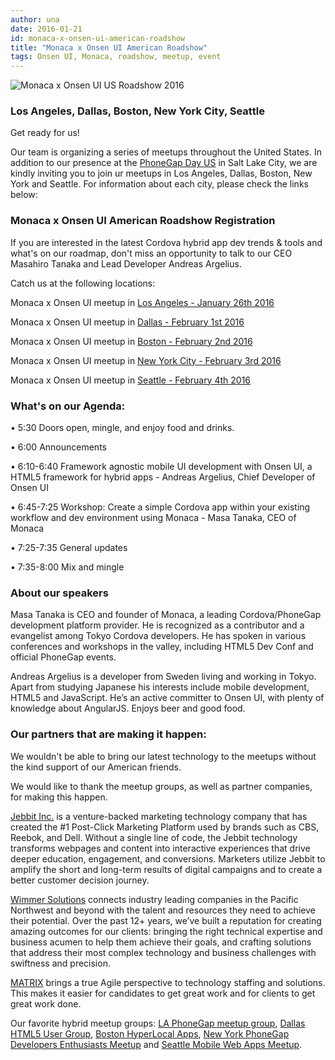 ```yaml
---
author: una
date: 2016-01-21
id: monaca-x-onsen-ui-american-roadshow
title: "Monaca x Onsen UI American Roadshow"
tags: Onsen UI, Monaca, roadshow, meetup, event
---
```


![Monaca x Onsen UI US Roadshow 2016](/blog/content/images/2016/meetup.png)

<!-- more -->

### Los Angeles, Dallas, Boston, New York City, Seattle
Get ready for us!

Our team is organizing a series of meetups throughout the United States. In addition to our presence at the [PhoneGap Day US](http://pgday.phonegap.com/us2016/) in Salt Lake City, we are kindly inviting you to join ur meetups in Los Angeles, Dallas, Boston, New York and Seattle. For information about each city, please check the links below:


### Monaca x Onsen UI American Roadshow Registration

If you are interested in the latest Cordova hybrid app dev trends & tools and what's on our roadmap, don't miss an opportunity to talk to our CEO Masahiro Tanaka and Lead Developer Andreas Argelius.

Catch us at the following locations:


Monaca x Onsen UI meetup in [Los Angeles - January 26th 2016](http://www.meetup.com/laphonegap/events/227565380/)

Monaca x Onsen UI meetup in [Dallas - February 1st 2016](http://www.meetup.com/HTML5-User-Group/events/228237648/)

Monaca x Onsen UI meetup in [Boston - February 2nd 2016](http://www.meetup.com/HyperLocal-Apps-Boston/events/228080410/)

Monaca x Onsen UI meetup in [New York City - February 3rd 2016](http://www.meetup.com/The-New-York-Phone-Gap-Devlopers-Enthusiasts-Meetup/events/227565403/)

Monaca x Onsen UI meetup in [Seattle - February 4th 2016](http://www.meetup.com/SeattleMobileWebApps/events/227564813/)


### What's on our Agenda:

• 5:30 Doors open, mingle, and enjoy food and drinks.

• 6:00 Announcements

• 6:10-6:40 Framework agnostic mobile UI development with Onsen UI, a HTML5 framework for hybrid apps - Andreas Argelius, Chief Developer of Onsen UI

• 6:45-7:25 Workshop: Create a simple Cordova app within your existing workflow and dev environment using Monaca - Masa Tanaka, CEO of Monaca

• 7:25-7:35 General updates

• 7:35-8:00 Mix and mingle


### About our speakers

Masa Tanaka is CEO and founder of Monaca, a leading Cordova/PhoneGap development platform provider. He is recognized as a contributor and a evangelist among Tokyo Cordova developers. He has spoken in various conferences and workshops in the valley, including HTML5 Dev Conf and official PhoneGap events.

Andreas Argelius is a developer from Sweden living and working in Tokyo. Apart from studying Japanese his interests include mobile development, HTML5 and JavaScript. He’s an active committer to Onsen UI, with plenty of knowledge about AngularJS. Enjoys beer and good food.

### Our partners that are making it happen:

We wouldn't be able to bring our latest technology to the meetups without the kind support of our American friends.

We would like to thank the meetup groups, as well as partner companies, for making this happen.

[Jebbit Inc.](https://www.jebbit.com/) is a venture-backed marketing technology company that has created the #1 Post-Click Marketing Platform used by brands such as CBS, Reebok, and Dell. Without a single line of code, the Jebbit technology transforms webpages and content into interactive experiences that drive deeper education, engagement, and conversions. Marketers utilize Jebbit to amplify the short and long-term results of digital campaigns and to create a better customer decision journey.

[Wimmer Solutions](http://wimmersolutions.com/) connects industry leading companies in the Pacific Northwest and beyond with the talent and resources they need to achieve their potential. Over the past 12+ years, we’ve built a reputation for creating amazing outcomes for our clients: bringing the right technical expertise and business acumen to help them achieve their goals, and crafting solutions that address their most complex technology and business challenges with swiftness and precision.

[MATRIX](http://www.matrixres.com/about/overview/) brings a true Agile perspective to technology staffing and solutions. This makes it easier for candidates to get great work and for clients to get great work done.

Our favorite hybrid meetup groups:
[LA PhoneGap meetup group](http://www.meetup.com/laphonegap/), [Dallas HTML5 User Group](), [Boston HyperLocal Apps](http://www.meetup.com/HyperLocal-Apps-Boston/), [New York PhoneGap Developers Enthusiasts Meetup](http://www.meetup.com/The-New-York-Phone-Gap-Devlopers-Enthusiasts-Meetup/) and [Seattle Mobile Web Apps Meetup](http://www.meetup.com/SeattleMobileWebApps/events/227564813/).

